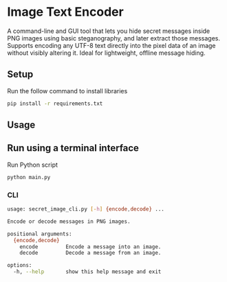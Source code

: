 # Image Text Encoder

A command-line and GUI tool that lets you hide secret messages inside PNG images using basic steganography, and later extract those messages. Supports encoding any UTF-8 text directly into the pixel data of an image without visibly altering it. Ideal for lightweight, offline message hiding.

## Setup

Run the follow command to install libraries

```bash
pip install -r requirements.txt
```

## Usage

## Run using a terminal interface

Run Python script

```bash
python main.py
```

### CLI

```bash
usage: secret_image_cli.py [-h] {encode,decode} ...

Encode or decode messages in PNG images.

positional arguments:
  {encode,decode}
    encode         Encode a message into an image.
    decode         Decode a message from an image.

options:
  -h, --help       show this help message and exit
```
